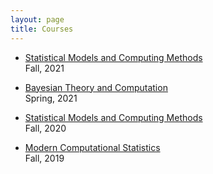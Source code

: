 ```yaml
---
layout: page
title: Courses
---
```


- [Statistical Models and Computing Methods]({{sites.baseurl}}/courses/smcm-f21.html)  
Fall, 2021

- [Bayesian Theory and Computation]({{sites.baseurl}}/courses/btc-s21.html)  
Spring, 2021

- [Statistical Models and Computing Methods]({{sites.baseurl}}/courses/smcm-f20.html)  
Fall, 2020

- [Modern Computational Statistics]({{sites.baseurl}}/courses/mcs-f19.html)  
Fall, 2019